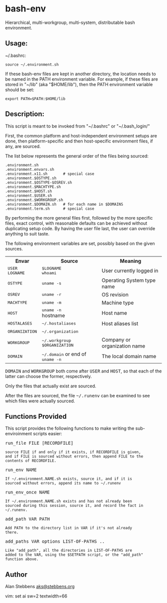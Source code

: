 bash-env
========

Hierarchical, multi-workgroup, multi-system, distributable bash
environment.

Usage:
------

  ~/.bashrc:

    source ~/.environment.sh

If these bash-env files are kept in another directory, the
location needs to be named in the PATH environment variable.  For
example, if these files are stored in "~/lib" (aka "$HOME/lib"),
then the PATH environment variable should be set:

    export PATH=$PATH:$HOME/lib

Description:
------------

This script is meant to be invoked from "~/.bashrc" or
"~/.bash_login/"

First, the common platform and host-independent environment
setups are done, then platform-specific and then host-specific
environment files, if any, are sourced.

The list below represents the general order of the files being
sourced:

    .environment.sh
    .environment.envars.sh
    .environment.x11.sh		  # special case
    .environment.$OSTYPE.sh
    .environment.$OSTYPE-$OSREV.sh
    .environment.$MACHTYPE.sh
    .environment.$HOST.sh
    .environment.$USER.sh
    .environment.$WORKGROUP.sh
    .environment.$DOMAIN.sh	  # for each name in $DOMAINS
    .environment.term.sh	  # special case

By performing the more general files first, followed by the more
specific files, exact control, with reasonable defaults can be
achieved without duplicating setup code.  By having the user file
last, the user can override anything to suit taste.

The following environment variables are set, possibly based
on the given sources.

<table>
 <tr>
  <th>Envar</th>
  <th>Source</th>
  <th>Meaning</th>
 </tr>
 <tr>
  <td><tt>USER</tt><br><tt>LOGNAME</tt></td>
  <td><tt>$LOGNAME</tt><br><tt>whoami</tt></td>
  <td>User currently logged in</td>
 </tr>
 <tr>
  <td><tt>OSTYPE</tt></td>
  <td><tt>uname -s</tt></td>
  <td>Operating System type name</td>
 </tr>
 <tr>
  <td><tt>OSREV</tt></td>
  <td><tt>uname -r</tt></td>
  <td>OS revision</td>
 </tr>
 <tr>
  <td><tt>MACHTYPE</tt></td>
  <td><tt>uname -m</tt></td>
  <td>Machine type</td>
 </tr>
 <tr>
  <td><tt>HOST</tt></td>
  <td><tt>uname -n</tt> <br/></tt>hostname</tt></td>
  <td>Host name</td>
 </tr>
 <tr>
  <td><tt>HOSTALASES</tt></td>
  <td><tt>~/.hostaliases</tt></td>
  <td>Host aliases list</td>
 </tr>
 <tr>
  <td><tt>ORGANIZATION</tt></td>
  <td><tt>~/.organization</tt></td>
  <td>&nbsp;</td>
 </tr>
 <tr>
  <td><tt>WORKGROUP</tt></td>
  <td><tt>~/.workgroup</tt><br/><tt>$ORGANIZATION</tt></td>
  <td>Company or organization name</td>
 </tr>
 <tr>
  <td><tt>DOMAIN</tt></td>
  <td><tt>~/.domain</tt> or end of <tt>uname -n</tt></td>
  <td>The local domain name</td>
 </tr>
</table>

<tt>DOMAIN</tt> and <tt>WORKGROUP</tt> both come after <tt>USER</tt> and
<tt>HOST</tt>, so that each of the latter can choose the former, respectively.

Only the files that actually exist are sourced.

After the files are sourced, the file <tt>~/.runenv</tt> can be examined
to see which files were actually sourced.


Functions Provided
------------------

This script provides the following functions to make writing the
sub-enviroinment scripts easier:

<tt>run_file FILE [RECORDFILE]</tt>

    source FILE if and only if it exists, if RECORDFILE is given,
    and if FILE is sourced without errors, then append FILE to the
    contents of RECORDFILE.
    
<tt>run_env  NAME</tt>

    If ~/.environment.NAME.sh exists, source it, and if it is
    sourced without errors, append its name to ~/.runenv

<tt>run_env_once NAME</tt>

    If ~/.environment.NAME.sh exists and has not already been
    sourced during this session, source it, and record the fact in
    ~/.runenv.

<tt>add_path VAR PATH</tt>

    Add PATH to the directory list in VAR if it's not already
    there.

<tt>add_paths VAR options LIST-OF-PATHS ..</tt>

    Like "add_path", all the directories in LIST-OF-PATHS are
    added to the VAR, using the $SETPATH script, or the "add_path"
    function above.

Author
------

Alan Stebbens <aks@stebbens.org>

vim: set ai sw=2 textwidth=66

